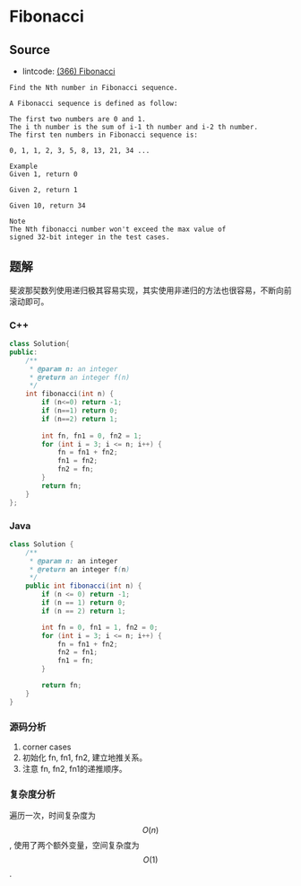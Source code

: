 # Fibonacci

## Source

- lintcode: [(366) Fibonacci](http://www.lintcode.com/en/problem/fibonacci/)

```
Find the Nth number in Fibonacci sequence.

A Fibonacci sequence is defined as follow:

The first two numbers are 0 and 1.
The i th number is the sum of i-1 th number and i-2 th number.
The first ten numbers in Fibonacci sequence is:

0, 1, 1, 2, 3, 5, 8, 13, 21, 34 ...

Example
Given 1, return 0

Given 2, return 1

Given 10, return 34

Note
The Nth fibonacci number won't exceed the max value of
signed 32-bit integer in the test cases.
```

## 题解

斐波那契数列使用递归极其容易实现，其实使用非递归的方法也很容易，不断向前滚动即可。

### C++
```c++
class Solution{
public:
    /**
     * @param n: an integer
     * @return an integer f(n)
     */
    int fibonacci(int n) {
        if (n<=0) return -1;
        if (n==1) return 0;
        if (n==2) return 1;
        
        int fn, fn1 = 0, fn2 = 1;
        for (int i = 3; i <= n; i++) {
            fn = fn1 + fn2;
            fn1 = fn2;
            fn2 = fn;
        }
        return fn;
    }
};
```

### Java

```java
class Solution {
    /**
     * @param n: an integer
     * @return an integer f(n)
     */
    public int fibonacci(int n) {
        if (n <= 0) return -1;
        if (n == 1) return 0;
        if (n == 2) return 1;

        int fn = 0, fn1 = 1, fn2 = 0;
        for (int i = 3; i <= n; i++) {
            fn = fn1 + fn2;
            fn2 = fn1;
            fn1 = fn;
        }

        return fn;
    }
}
```

### 源码分析

1. corner cases
2. 初始化 fn, fn1, fn2, 建立地推关系。
3. 注意 fn, fn2, fn1的递推顺序。

### 复杂度分析

遍历一次，时间复杂度为 $$O(n)$$, 使用了两个额外变量，空间复杂度为 $$O(1)$$.
